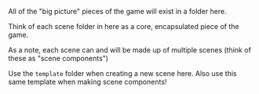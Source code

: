 All of the "big picture" pieces of the game will exist in a folder here.

Think of each scene folder in here as a core, encapsulated piece of the game.

As a note, each scene can and will be made up of multiple scenes (think of these as "scene components")

Use the `template` folder when creating a new scene here. Also use this same template
when making scene components! 